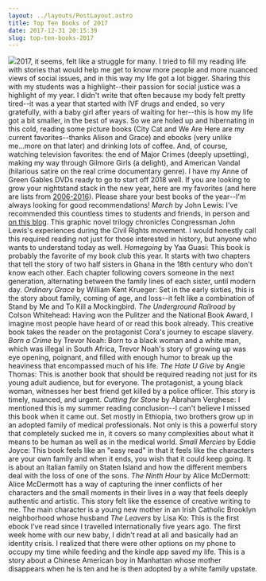 ```yaml
---
layout: ../layouts/PostLayout.astro
title: Top Ten Books of 2017
date: 2017-12-31 20:15:39
slug: top-ten-books-2017
---
```


[![](http://akindoflibrary.com/wp-content/uploads/2017/12/Image-1-300x300.jpg)](http://akindoflibrary.com/wp-content/uploads/2017/12/Image-1.jpg)2017, it seems, felt like a struggle for many. I tried to fill my reading life with stories that would help me get to know more people and more nuanced views of social issues, and in this way my life got a lot bigger. Sharing this with my students was a highlight--their passion for social justice was a highlight of my year. I didn't write that often because my body felt pretty tired--it was a year that started with IVF drugs and ended, so very gratefully, with a baby girl after years of waiting for her--this is how my life got a bit smaller, in the best of ways. So we are holed up and hibernating in this cold, reading some picture books (City Cat and We Are Here are my current favorites--thanks Alison and Grace) and ebooks (very unlike me...more on that later) and drinking lots of coffee. And, of course, watching television favorites: the end of Major Crimes (deeply upsetting), making my way through Gilmore Girls (a delight), and American Vandal (hilarious satire on the real crime documentary genre). I have my Anne of Green Gables DVDs ready to go to start off 2018 well. If you are looking to grow your nightstand stack in the new year, here are my favorites (and here are lists from [2006-2016](http://akindoflibrary.com/category/year-in-review/)). Please share your best books of the year--I'm always looking for good recommendations! _March_ by John Lewis: I've recommended this countless times to students and friends, in person and [on this blog](http://akindoflibrary.com/read-now-march/). This graphic novel trilogy chronicles Congressman John Lewis's experiences during the Civil Rights movement. I would honestly call this required reading not just for those interested in history, but anyone who wants to understand today as well. _Homegoing_ by Yaa Guasi: This book is probably the favorite of my book club this year. It starts with two chapters that tell the story of two half sisters in Ghana in the 18th century who don't know each other. Each chapter following covers someone in the next generation, alternating between the family lines of each sister, until modern day. _Ordinary Grace_ by William Kent Krueger: Set in the early sixties, this is the story about family, coming of age, and loss--it felt like a combination of Stand by Me and To Kill a Mockingbird. _The Underground Railroad_ by Colson Whitehead: Having won the Pulitzer and the National Book Award, I imagine most people have heard of or read this book already. This creative book takes the reader on the protagonist Cora's journey to escape slavery. _Born a Crime_ by Trevor Noah: Born to a black woman and a white man, which was illegal in South Africa, Trevor Noah's story of growing up was eye opening, poignant, and filled with enough humor to break up the heaviness that encompassed much of his life. _The Hate U Give_ by Angie Thomas: This is another book that should be required reading not just for its young adult audience, but for everyone. The protagonist, a young black woman, witnesses her best friend get killed by a police officer. This story is timely, nuanced, and urgent. _Cutting for Stone_ by Abraham Verghese: I mentioned this is my summer reading conclusion--I can't believe I missed this book when it came out. Set mostly in Ethiopia, two brothers grow up in an adopted family of medical professionals. Not only is this a powerful story that completely sucked me in, it covers so many complexities about what it means to be human as well as in the medical world. _Small Mercies_ by Eddie Joyce: This book feels like an "easy read" in that it feels like the characters are your own family and when it ends, you wish that it could keep going. It is about an Italian family on Staten Island and how the different members deal with the loss of one of the sons. _The Ninth Hour_ by Alice McDermott: Alice McDermott has a way of capturing the inner conflicts of her characters and the small moments in their lives in a way that feels deeply authentic and artistic. This story felt like the essence of creative writing to me. The main character is a young new mother in an Irish Catholic Brooklyn neighborhood whose husband _The Leavers_ by Lisa Ko: This is the first ebook I've read since I travelled internationally five years ago. The first week home with our new baby, I didn't read at all and basically had an identity crisis. I realized that there were other options on my phone to occupy my time while feeding and the kindle app saved my life. This is a story about a Chinese American boy in Manhattan whose mother disappears when he is ten and he is then adopted by a white family upstate.